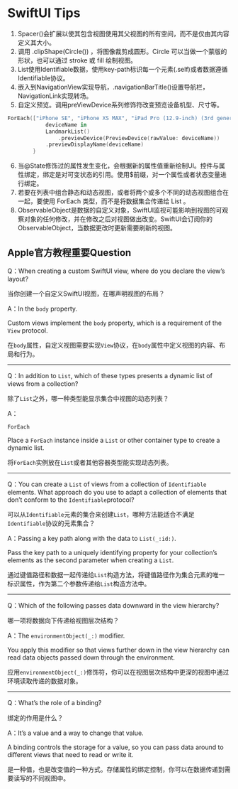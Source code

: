 

# SwiftUI Tips

1. Spacer()会扩展以使其包含视图使用其父视图的所有空间，而不是仅由其内容定义其大小。
2. 调用 .clipShape(Circle()) ，将图像裁剪成圆形。Circle 可以当做一个蒙版的形状，也可以通过 stroke 或 fill 绘制视图。
3. List使用Identifiable数据，使用key-path标识每一个元素(\.self)或者数据遵循Identifiable协议。
4. 嵌入到NavigationView实现导航，.navigationBarTitle()设置导航栏，NavigationLink实现转场。
5. 自定义预览。调用preViewDevice系列修饰符改变预览设备机型、尺寸等。

```swift
ForEach(["iPhone SE", "iPhone XS MAX", "iPad Pro (12.9-inch) (3rd generation)"], id: \.self) {
            deviceName in
            LandmarkList()
                .previewDevice(PreviewDevice(rawValue: deviceName))
            .previewDisplayName(deviceName)
        }
```

6. 当@State修饰过的属性发生变化，会根据新的属性值重新绘制UI。控件与属性绑定，绑定是对可变状态的引用。使用$前缀，对一个属性或者状态变量进行绑定。
7. 若要在列表中组合静态和动态视图，或者将两个或多个不同的动态视图组合在一起，要使用 ForEach 类型，而不是将数据集合传递给 List 。
8.  ObservableObject是数据的自定义对象，SwiftUI监视可能影响到视图的可观察对象的任何修改，并在修改之后对视图做出改变。SwiftUI会订阅你的ObservableObject，当数据更改时更新需要刷新的视图。



## Apple官方教程重要Question

Q：When creating a custom SwiftUI view, where do you declare the view’s layout? 

当你创建一个自定义SwiftUI视图，在哪声明视图的布局？

A：In the `body` property.

Custom views implement the `body` property, which is a requirement of the `View` protocol.

在`body`属性，自定义视图需要实现`View`协议，在`body`属性中定义视图的内容、布局和行为。

---

Q：In addition to `List`, which of these types presents a dynamic list of views from a collection?

除了`List`之外，哪一种类型能显示集合中视图的动态列表？

A：

```
ForEach
```

Place a `ForEach` instance inside a `List` or other container type to create a dynamic list.

将`ForEach`实例放在`List`或者其他容器类型能实现动态列表。

---

Q：You can create a `List` of views from a collection of `Identifiable` elements. What approach do you use to adapt a collection of elements that don’t conform to the `Identifiable`protocol?

可以从`Identifiable`元素的集合来创建`List`，哪种方法能适合不满足`Identifiable`协议的元素集合？

A：Passing a key path along with the data to `List(_:id:)`.

Pass the key path to a uniquely identifying property for your collection’s elements as the second parameter when creating a `List`.

通过键值路径和数据一起传递给`List`构造方法，将键值路径作为集合元素的唯一标识属性，作为第二个参数传递给`List`构造方法中。

---

Q：Which of the following passes data downward in the view hierarchy?

哪一项将数据向下传递给视图层次结构？

A：The `environmentObject(_:)` modifier.

You apply this modifier so that views further down in the view hierarchy can read data objects passed down through the environment.

应用`environmentObject(_:)`修饰符，你可以在视图层次结构中更深的视图中通过环境读取传递的数据对象。

---

Q：What’s the role of a binding?

绑定的作用是什么？

A：It’s a value and a way to change that value.

A binding controls the storage for a value, so you can pass data around to different views that need to read or write it.

是一种值，也是改变值的一种方式。存储属性的绑定控制，你可以在数据传递到需要读写的不同视图中。